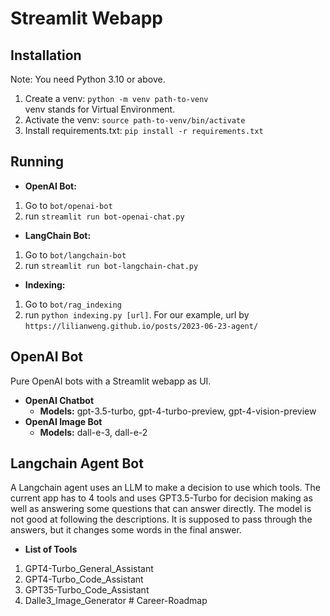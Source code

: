 # Streamlit Webapp 
## Installation
Note: You need Python 3.10 or above. 
1. Create a venv: 
```python -m venv path-to-venv```  
venv stands for Virtual Environment.
2. Activate the venv:
```source path-to-venv/bin/activate```
3. Install requirements.txt:
```pip install -r requirements.txt```
## Running
* **OpenAI Bot:**  
1. Go to ```bot/openai-bot```   
2. run ```streamlit run bot-openai-chat.py```
* **LangChain Bot:**
1. Go to ```bot/langchain-bot```   
2. run ```streamlit run bot-langchain-chat.py```
* **Indexing:**
1. Go to ```bot/rag_indexing```
2. run ```python indexing.py [url]```. For our example, url by ```https://lilianweng.github.io/posts/2023-06-23-agent/```

## OpenAI Bot
Pure OpenAI bots with a Streamlit webapp as UI.
* **OpenAI Chatbot**
    * **Models:** gpt-3.5-turbo, gpt-4-turbo-preview, gpt-4-vision-preview
* **OpenAI Image Bot**
    * **Models:** dall-e-3, dall-e-2

## Langchain Agent Bot
A Langchain agent uses an LLM to make a decision to use which tools. The current app has to 4 tools and uses GPT3.5-Turbo for decision making as well as answering some questions that can answer directly. The model is not good at following the descriptions. It is supposed to pass through the answers, but it changes some words in the final answer.
* **List of Tools**
1. GPT4-Turbo_General_Assistant
2. GPT4-Turbo_Code_Assistant
3. GPT35-Turbo_Code_Assistant
4. Dalle3_Image_Generator
#   C a r e e r - R o a d m a p  
 
